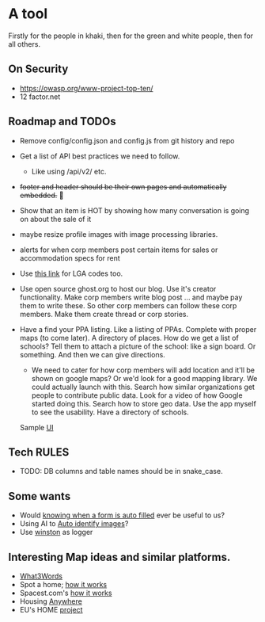 # A tool
Firstly for the people in khaki, then for the green and white people, then for all others.

## On Security
* https://owasp.org/www-project-top-ten/
* 12 factor.net


## Roadmap and TODOs
* Remove config/config.json and config.js from git history and repo
* Get a list of API best practices we need to follow.
  * Like using /api/v2/ etc.
* ~~footer and header should be their own pages and automatically embedded.~~ 🚫
* Show that an item is HOT by showing how many conversation is going on about the sale of it
* maybe resize profile images with image processing libraries.
* alerts for when corp members post certain items for sales or accommodation specs for rent
* Use [this link](https://www.crusaderpensions.com/download/local_govt_codes_.pdf) for LGA codes too.
* Use open source ghost.org to host our blog. Use it's creator functionality. Make corp members write blog post ... and maybe pay them to write these. So other corp members can follow these corp members. Make them create thread or corp stories.
* Have a find your PPA listing. Like a listing of PPAs. Complete with proper maps (to come later). A directory of places. How do we get a list of schools? Tell them to attach a picture of the school: like a sign board. Or something. And then we can give directions.
  * We need to cater for how corp members will add location and it'll be shown on google maps? Or we'd look for a good mapping library. We could actually launch with this. Search how similar organizations get people to contribute public data. Look for a video of how Google started doing this. Search how to store geo data. Use the app myself to see the usability. Have a directory of schools.

  Sample [UI](https://www.behance.net/gallery/137205503/New-Roots-Finding-rental-homes-app/modules/775936229)

## Tech RULES
* TODO: DB columns and table names should be in snake_case.

## Some wants
* Would [knowing when a form is auto filled](https://material.angular.io/cdk/text-field/overview) ever be useful to us?
* Using AI to [Auto identify images](https://aihub.cloud.google.com/p/products%2F150687a7-cb7c-4066-899d-ebfbc0aac5d3)?
* Use [winston](https://github.com/winstonjs/winston) as logger


## Interesting Map ideas and similar platforms.
* [What3Words](https://what3words.com/)
* Spot a home; [how it works](https://www.spotahome.com/how-it-works)
* Spacest.com's [how it works](https://spacest.com/how-works)
* Housing [Anywhere](https://housinganywhere.com/)
* EU's HOME [project](https://www.thehomeproject.eu/)
